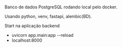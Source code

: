 Banco de dados PostgreSQL rodando local pelo docker.

Usando python, venv, fastapi, alembic(BD).

Start na aplicação backend
- uvicorn app.main:app --reload
- localhost:8000

